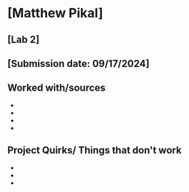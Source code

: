 # [Matthew Pikal]
## [Lab 2]
## [Submission date: 09/17/2024]
## Worked with/sources 
* 
* 
* 
* 
## Project Quirks/ Things that don't work
* 
* 
* 
